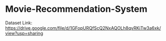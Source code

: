 # Movie-Recommendation-System


Dataset Link: https://drive.google.com/file/d/1GFopURQfScQ2NxAQOLh8qvRKiTw3a6xk/view?usp=sharing
